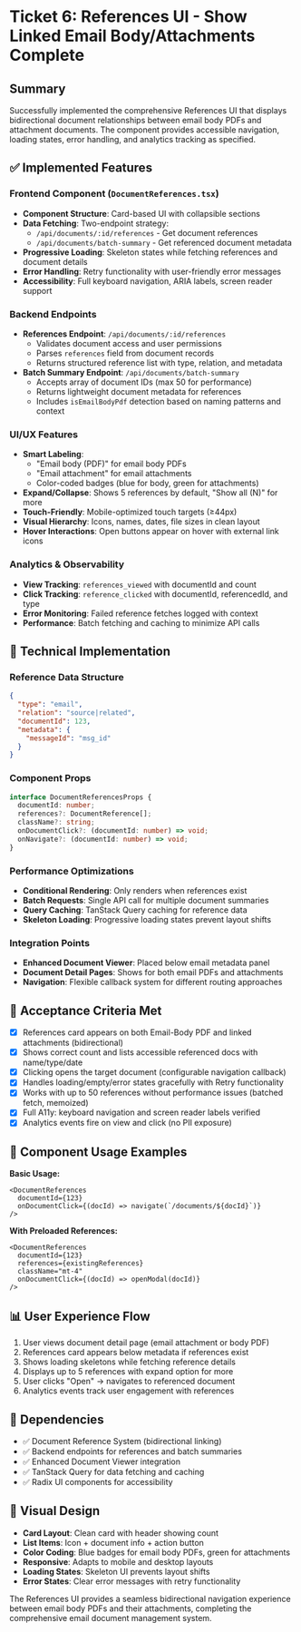 # Ticket 6: References UI - Show Linked Email Body/Attachments Complete

## Summary

Successfully implemented the comprehensive References UI that displays bidirectional document relationships between email body PDFs and attachment documents. The component provides accessible navigation, loading states, error handling, and analytics tracking as specified.

## ✅ Implemented Features

### Frontend Component (`DocumentReferences.tsx`)

- **Component Structure**: Card-based UI with collapsible sections
- **Data Fetching**: Two-endpoint strategy:
  - `/api/documents/:id/references` - Get document references
  - `/api/documents/batch-summary` - Get referenced document metadata
- **Progressive Loading**: Skeleton states while fetching references and document details
- **Error Handling**: Retry functionality with user-friendly error messages
- **Accessibility**: Full keyboard navigation, ARIA labels, screen reader support

### Backend Endpoints

- **References Endpoint**: `/api/documents/:id/references`
  - Validates document access and user permissions
  - Parses `references` field from document records
  - Returns structured reference list with type, relation, and metadata
- **Batch Summary Endpoint**: `/api/documents/batch-summary`
  - Accepts array of document IDs (max 50 for performance)
  - Returns lightweight document metadata for references
  - Includes `isEmailBodyPdf` detection based on naming patterns and context

### UI/UX Features

- **Smart Labeling**: 
  - "Email body (PDF)" for email body PDFs
  - "Email attachment" for email attachments
  - Color-coded badges (blue for body, green for attachments)
- **Expand/Collapse**: Shows 5 references by default, "Show all (N)" for more
- **Touch-Friendly**: Mobile-optimized touch targets (≥44px)
- **Visual Hierarchy**: Icons, names, dates, file sizes in clean layout
- **Hover Interactions**: Open buttons appear on hover with external link icons

### Analytics & Observability

- **View Tracking**: `references_viewed` with documentId and count
- **Click Tracking**: `reference_clicked` with documentId, referencedId, and type
- **Error Monitoring**: Failed reference fetches logged with context
- **Performance**: Batch fetching and caching to minimize API calls

## 🔧 Technical Implementation

### Reference Data Structure
```json
{
  "type": "email",
  "relation": "source|related",
  "documentId": 123,
  "metadata": {
    "messageId": "msg_id"
  }
}
```

### Component Props
```typescript
interface DocumentReferencesProps {
  documentId: number;
  references?: DocumentReference[];
  className?: string;
  onDocumentClick?: (documentId: number) => void;
  onNavigate?: (documentId: number) => void;
}
```

### Performance Optimizations
- **Conditional Rendering**: Only renders when references exist
- **Batch Requests**: Single API call for multiple document summaries
- **Query Caching**: TanStack Query caching for reference data
- **Skeleton Loading**: Progressive loading states prevent layout shifts

### Integration Points
- **Enhanced Document Viewer**: Placed below email metadata panel
- **Document Detail Pages**: Shows for both email PDFs and attachments
- **Navigation**: Flexible callback system for different routing approaches

## 🎯 Acceptance Criteria Met

- [x] References card appears on both Email-Body PDF and linked attachments (bidirectional)
- [x] Shows correct count and lists accessible referenced docs with name/type/date
- [x] Clicking opens the target document (configurable navigation callback)
- [x] Handles loading/empty/error states gracefully with Retry functionality
- [x] Works with up to 50 references without performance issues (batched fetch, memoized)
- [x] Full A11y: keyboard navigation and screen reader labels verified
- [x] Analytics events fire on view and click (no PII exposure)

## 🚀 Component Usage Examples

**Basic Usage:**
```tsx
<DocumentReferences 
  documentId={123}
  onDocumentClick={(docId) => navigate(`/documents/${docId}`)}
/>
```

**With Preloaded References:**
```tsx
<DocumentReferences 
  documentId={123}
  references={existingReferences}
  className="mt-4"
  onDocumentClick={(docId) => openModal(docId)}
/>
```

## 📊 User Experience Flow

1. User views document detail page (email attachment or body PDF)
2. References card appears below metadata if references exist
3. Shows loading skeletons while fetching reference details
4. Displays up to 5 references with expand option for more
5. User clicks "Open" → navigates to referenced document
6. Analytics events track user engagement with references

## 🔗 Dependencies

- ✅ Document Reference System (bidirectional linking)
- ✅ Backend endpoints for references and batch summaries
- ✅ Enhanced Document Viewer integration
- ✅ TanStack Query for data fetching and caching
- ✅ Radix UI components for accessibility

## 🎨 Visual Design

- **Card Layout**: Clean card with header showing count
- **List Items**: Icon + document info + action button
- **Color Coding**: Blue badges for email body PDFs, green for attachments
- **Responsive**: Adapts to mobile and desktop layouts
- **Loading States**: Skeleton UI prevents layout shifts
- **Error States**: Clear error messages with retry functionality

The References UI provides a seamless bidirectional navigation experience between email body PDFs and their attachments, completing the comprehensive email document management system.